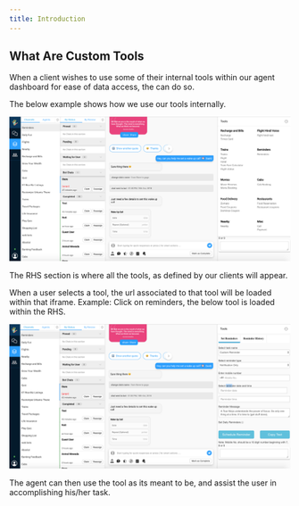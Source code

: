 ```yaml
---
title: Introduction
---
```


## What Are Custom Tools

When a client wishes to use some of their internal tools within our agent dashboard for ease of data access, the can do so.

The below example shows how we use our tools internally.

![all_custom_tools](assets/all_custom_tools.png)

The RHS section is where all the tools, as defined by our clients will appear.

When a user selects a tool, the url associated to that tool will be loaded within that iframe.
Example: Click on reminders, the below tool is loaded within the RHS.

![reminders_custom_tool](assets/reminders_custom_tool.png)

The agent can then use the tool as its meant to be, and assist the user in accomplishing his/her task.
